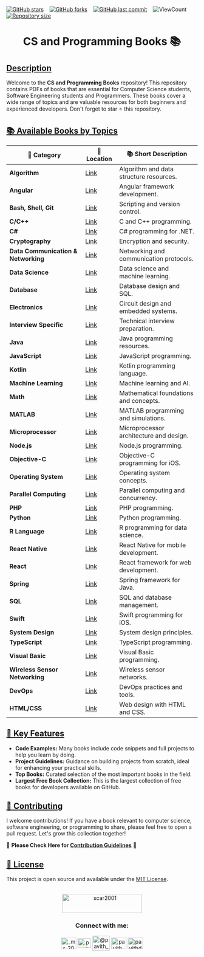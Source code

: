 [![GitHub stars](https://img.shields.io/github/stars/Pavith19/CS-and-Programming-Books?style=social)](https://github.com/Pavith19/CS-and-Programming-Books/stargazers)&nbsp;&nbsp;&nbsp;
[![GitHub forks](https://img.shields.io/github/forks/Pavith19/CS-and-Programming-Books?style=social)](https://github.com/Pavith19/CS-and-Programming-Books/network/members)&nbsp;&nbsp;&nbsp;
[![GitHub last commit](https://img.shields.io/github/last-commit/Pavith19/CS-and-Programming-Books)](https://github.com/Pavith19/CS-and-Programming-Books/commits/main)&nbsp;&nbsp;&nbsp;
![ViewCount](https://views.whatilearened.today/views/github/Pavith19/CS-and-Programming-Books.svg?cache=remove)&nbsp;&nbsp;&nbsp;
[![Repository size](https://img.shields.io/github/repo-size/Pavith19/CS-and-Programming-Books)](https://github.com/Pavith19/CS-and-Programming-Books)


<h1 align="center">CS and Programming Books 📚</h1>

## [Description]()

Welcome to the **CS and Programming Books** repository! This repository contains PDFs of books that are essential for Computer Science students, Software Engineering students and Programmers. These books cover a wide range of topics and are valuable resources for both beginners and experienced developers. 
Don't forget to star ⭐ this repository.

## [📚 Available Books by Topics]()

| 📁 **Category** | 🔗 **Location** | 📚 **Short Description** |
|-----------------|-----------------|--------------------------|
| **Algorithm** | [Link](https://github.com/Pavith19/CS-and-Programming-Books/tree/main/Algorithm) | Algorithm and data structure resources. |
| **Angular** | [Link](https://github.com/Pavith19/CS-and-Programming-Books/tree/main/Angular) | Angular framework development. |
| **Bash, Shell, Git** | [Link](https://github.com/Pavith19/CS-and-Programming-Books/tree/main/Bash-shell-git) | Scripting and version control. |
| **C/C++** | [Link](https://github.com/Pavith19/CS-and-Programming-Books/tree/main/C-C%2B%2B) | C and C++ programming. |
| **C#** | [Link](https://github.com/Pavith19/CS-and-Programming-Books/tree/main/CSharp) | C# programming for .NET. |
| **Cryptography** | [Link](https://github.com/Pavith19/CS-and-Programming-Books/tree/main/Cryptography) | Encryption and security. |
| **Data Communication & Networking** | [Link](https://github.com/Pavith19/CS-and-Programming-Books/tree/main/Data%20communication%20and%20networking) | Networking and communication protocols. |
| **Data Science** | [Link](https://github.com/Pavith19/CS-and-Programming-Books/tree/main/Data%20science) | Data science and machine learning. |
| **Database** | [Link](https://github.com/Pavith19/CS-and-Programming-Books/tree/main/Database) | Database design and SQL. |
| **Electronics** | [Link](https://github.com/Pavith19/CS-and-Programming-Books/tree/main/Electronics) | Circuit design and embedded systems. |
| **Interview Specific** | [Link](https://github.com/Pavith19/CS-and-Programming-Books/tree/main/Interview%20Specific) | Technical interview preparation. |
| **Java** | [Link](https://github.com/Pavith19/CS-and-Programming-Books/tree/main/Java) | Java programming resources. |
| **JavaScript** | [Link](https://github.com/Pavith19/CS-and-Programming-Books/tree/main/Javascript) | JavaScript programming. |
| **Kotlin** | [Link](https://github.com/Pavith19/CS-and-Programming-Books/tree/main/Kotlin) | Kotlin programming language. |
| **Machine Learning** | [Link](https://github.com/Pavith19/CS-and-Programming-Books/tree/main/Machine-Learning) | Machine learning and AI. |
| **Math** | [Link](https://github.com/Pavith19/CS-and-Programming-Books/tree/main/Math) | Mathematical foundations and concepts. |
| **MATLAB** | [Link](https://github.com/Pavith19/CS-and-Programming-Books/tree/main/Matlab) | MATLAB programming and simulations. |
| **Microprocessor** | [Link](https://github.com/Pavith19/CS-and-Programming-Books/tree/main/Microprocessor) | Microprocessor architecture and design. |
| **Node.js** | [Link](https://github.com/Pavith19/CS-and-Programming-Books/tree/main/Nodejs) | Node.js programming. |
| **Objective-C** | [Link](https://github.com/Pavith19/CS-and-Programming-Books/tree/main/Objective-c) | Objective-C programming for iOS. |
| **Operating System** | [Link](https://github.com/Pavith19/CS-and-Programming-Books/tree/main/Operating%20system) | Operating system concepts. |
| **Parallel Computing** | [Link](https://github.com/Pavith19/CS-and-Programming-Books/tree/main/Parallel%20computing) | Parallel computing and concurrency. |
| **PHP** | [Link](https://github.com/Pavith19/CS-and-Programming-Books/tree/main/Php) | PHP programming. |
| **Python** | [Link](https://github.com/Pavith19/CS-and-Programming-Books/tree/main/Python) | Python programming. |
| **R Language** | [Link](https://github.com/Pavith19/CS-and-Programming-Books/tree/main/R-lang) | R programming for data science. |
| **React Native** | [Link](https://github.com/Pavith19/CS-and-Programming-Books/tree/main/React-native) | React Native for mobile development. |
| **React** | [Link](https://github.com/Pavith19/CS-and-Programming-Books/tree/main/React) | React framework for web development. |
| **Spring** | [Link](https://github.com/Pavith19/CS-and-Programming-Books/tree/main/Spring) | Spring framework for Java. |
| **SQL** | [Link](https://github.com/Pavith19/CS-and-Programming-Books/tree/main/Sql) | SQL and database management. |
| **Swift** | [Link](https://github.com/Pavith19/CS-and-Programming-Books/tree/main/Swift) | Swift programming for iOS. |
| **System Design** | [Link](https://github.com/Pavith19/CS-and-Programming-Books/tree/main/System%20Design%20%F0%9F%92%BB) | System design principles. |
| **TypeScript** | [Link](https://github.com/Pavith19/CS-and-Programming-Books/tree/main/Typescript) | TypeScript programming. |
| **Visual Basic** | [Link](https://github.com/Pavith19/CS-and-Programming-Books/tree/main/Visual-basic) | Visual Basic programming. |
| **Wireless Sensor Networking** | [Link](https://github.com/Pavith19/CS-and-Programming-Books/tree/main/Wireless%20sensor%20networking) | Wireless sensor networks. |
| **DevOps** | [Link](https://github.com/Pavith19/CS-and-Programming-Books/tree/main/dev-ops) | DevOps practices and tools. |
| **HTML/CSS** | [Link](https://github.com/Pavith19/CS-and-Programming-Books/tree/main/html-css) | Web design with HTML and CSS. |


## [🚀 Key Features]()

- **Code Examples:** Many books include code snippets and full projects to help you learn by doing.
- **Project Guidelines:** Guidance on building projects from scratch, ideal for enhancing your practical skills.
- **Top Books:** Curated selection of the most important books in the field.
- **Largest Free Book Collection:** This is the largest collection of free books for developers available on GitHub.

## [🤝 Contributing]()

I welcome contributions! If you have a book relevant to computer science, software engineering, or programming to share, please feel free to open a pull request. Let's grow this collection together!

🚀 **Please Check Here for [Contribution Guidelines](CONTRIBUTING.md)** 🚀

## [📄 License]()
 
This project is open source and available under the [MIT License](LICENSE).
<br>
<br>
<p align="center"><a href="https://buymeacoffee.com/pavith_db" > <img align="center" src="https://cdn.buymeacoffee.com/buttons/v2/default-yellow.png" height="50" width="210" alt="scar2001" /></a></p>

<h3 align="center">Connect with me:</h3>
<p align="center">
  <a href="https://instagram.com/_mr_2001__" target="blank"><img align="center" src="https://raw.githubusercontent.com/rahuldkjain/github-profile-readme-generator/master/src/images/icons/Social/instagram.svg" alt="_mr_2001__" height="30" width="40" /></a>
  <a href="https://linkedin.com/in/www.linkedin.com/in/pavith-bambaravanage-465300293" target="blank"><img align="center" src="https://raw.githubusercontent.com/rahuldkjain/github-profile-readme-generator/master/src/images/icons/Social/linked-in-alt.svg" alt="pavith-bambaravanage-465300293" height="25" width="35" /></a>
  <a href="https://www.hackerrank.com/@pavith_db" target="blank"><img align="center" src="https://raw.githubusercontent.com/rahuldkjain/github-profile-readme-generator/master/src/images/icons/Social/hackerrank.svg" alt="@pavith_db" height="40" width="45" /></a>
  <a href="https://www.leetcode.com/pavith_db" target="blank"><img align="center" src="https://raw.githubusercontent.com/rahuldkjain/github-profile-readme-generator/master/src/images/icons/Social/leet-code.svg" alt="pavith_db" height="30" width="40" /></a>
  <a href="mailto:pavithd2020@gmail.com" target="blank"><img align="center" src="https://github.com/TheDudeThatCode/TheDudeThatCode/raw/master/Assets/Gmail.svg" alt="pavithd2020@gmail.com" height="30" width="40" /></a>
</p>
